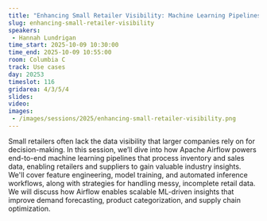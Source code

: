 ```yaml
---
title: "Enhancing Small Retailer Visibility: Machine Learning Pipelines with Apache Airflow"
slug: enhancing-small-retailer-visibility
speakers:
 - Hannah Lundrigan
time_start: 2025-10-09 10:30:00
time_end: 2025-10-09 10:55:00
room: Columbia C
track: Use cases
day: 20253
timeslot: 116
gridarea: 4/3/5/4
slides:
video:
images:
 - /images/sessions/2025/enhancing-small-retailer-visibility.png
---
```


Small retailers often lack the data visibility that larger companies rely on for decision-making. In this session, we’ll dive into how Apache Airflow powers end-to-end machine learning pipelines that process inventory and sales data, enabling retailers and suppliers to gain valuable industry insights. We'll cover feature engineering, model training, and automated inference workflows, along with strategies for handling messy, incomplete retail data. We will discuss how Airflow enables scalable ML-driven insights that improve demand forecasting, product categorization, and supply chain optimization.